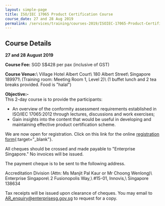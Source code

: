 ```yaml
---
layout: simple-page
title: ISO/IEC 17065 Product Certification Course
course_date: 27 and 28 Aug 2019
permalink: /services/training/courses-2019/ISOIEC-17065-Product-Certification-Course
---
```


## Course Details
**27 and 28 August 2019**

**Course Fee:** SGD S$428 per pax (inclusive of GST)

**Course Venue:**\\
Village Hotel Albert Court\\
180 Albert Street\\
Singapore 189971\\
(Training room:  Meeting Room 1, Level 2)\\
(1 buffet lunch and 2 tea breaks provided.  Food is "halal")
 
**Objective:-**  
This 2-day course is to provide the participants:

* An overview of the conformity assessment requirements established in ISO/IEC 17065:2012 through lectures, discussions and work exercises;
* Gain insights into the content that would be useful in developing and maintaining effective product certification scheme.

We are now open for registration.  Click on this link for the online [registration form](https://form.gov.sg/5d1ed34b9ca58e0018fae30c){:target="_blank"}.
 
All cheques should be crossed and made payable to "Enterprise Singapore." No invoices will be issued.

The payment cheque is to be sent to the following address.
 
Accreditation Division (Attn: Ms Manjit Pal Kaur or Mr Choong Wenlong)\\
Enterprise Singapore\\
2 Fusionopolis Way,\\
#15-01, Innovis,\\
Singapore 138634

Tax receipts will be issued upon clearance of cheques. You may email to AR_enquiry@enterprisesg.gov.sg to request for a copy.
